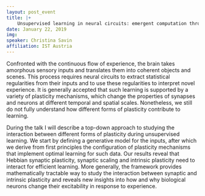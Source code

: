 ```yaml
---
layout: post_event
title: |+
    Unsupervised learning in neural circuits: emergent computation through the interaction between different forms of plasticity
date: January 22, 2019
img:
speaker: Christina Savin
affiliation: IST Austria
---
```

Confronted with the continuous flow of experience, the brain takes amorphous sensory inputs and translates them into coherent objects and scenes. This process requires      neural circuits to extract statistical regularities from their inputs and to use these regularities to interpret novel experience. It is generally accepted that such learning is supported by a variety of plasticity mechanisms, which change the properties of synapses and neurons at different temporal and spatial scales. Nonetheless, we still do not fully understand how different forms of plasticity contribute to learning.

During the talk I will describe a top-down approach to studying the interaction between different forms of plasticity during unsupervised learning. We start by defining a generative model for the inputs, after which we derive from first principles the configuration of plasticity mechanisms that implement optimal learning for such data. Our results reveal that Hebbian synaptic plasticity, synaptic scaling and intrinsic plasticity need to interact for efficient learning. More generally, the framework provides mathematically tractable way to study the interaction between synaptic and intrinsic plasticity and reveals new insights into how and why biological neurons change their excitability in response to experience.
